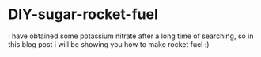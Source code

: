 # DIY-sugar-rocket-fuel
i have obtained some potassium nitrate after a long time of searching, so in this blog post i will be showing you how to make rocket fuel :)
